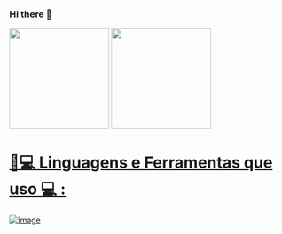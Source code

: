 ### Hi there 👋

<Div>
<a href="https://github.com/quelenpereira.">
<img height="180em" src="https://github-readme-stats.vercel.app/api?username=quelenpereira&show_icons=true&theme=dracula&include_all_commits=true&count_private=true" largura = "500px"/> <img height="180em" src= "https://github-readme-stats.vercel.app/api/top-langs/?username=quelenpereira&layout=compact&langs_count=7&theme=dracula"largura = "500px"/>
</Div>

  
  # 🚀💻 Linguagens e Ferramentas que uso 💻 :

![image](https://github.com/quelenpereira/quelenpereira/assets/115953655/e125b0ce-17ee-4ce1-a807-136685c8e4f8)




